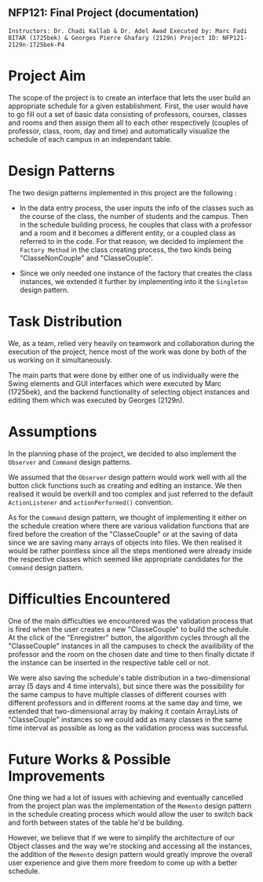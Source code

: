 ## NFP121: Final Project (documentation)


`Instructors: Dr. Chadi Kallab & Dr. Adel Awad
Executed by: Marc Fadi BITAR (1725bek) & Georges Pierre Ghafary (2129n)
Project ID: NFP121-2129n-1725bek-P4`


# Project Aim


The scope of the project is to create an interface that lets the user build an appropriate schedule for a given establishment. First, the user would have to go fill out a set of basic data consisting of professors, courses, classes and rooms and then assign them all to each other respectively (couples of professor, class, room, day and time) and automatically visualize the schedule of each campus in an independant table.


# Design Patterns


The two design patterns implemented in this project are the following :

- In the data entry process, the user inputs the info of the classes such as the course of the class, the number of students and the campus. Then in the schedule building process, he couples that class with a professor and a room and it becomes a different entity, or a coupled class as referred to in the code. For that reason, we decided to implement the `Factory Method` in the class creating process, the two kinds being "ClasseNonCouple" and "ClasseCouple".

- Since we only needed one instance of the factory that creates the class instances, we extended it further by implementing into it the `Singleton` design pattern.


# Task Distribution


We, as a team, relied very heavily on teamwork and collaboration during the execution of the project, hence most of the work was done by both of the us working on it simultaneously.

The main parts that were done by either one of us individually were the Swing elements and GUI interfaces which were executed by Marc (1725bek), and the backend functionality of selecting object instances and editing them which was executed by Georges (2129n).


# Assumptions


In the planning phase of the project, we decided to also implement the `Observer` and `Command` design patterns.

We assumed that the `Observer` design pattern would work well with all the button click functions such as creating and editing an instance. We then realised it would be overkill and too complex and just referred to the default `ActionListener` and `actionPerformed()` convention.

As for the `Command` design pattern, we thought of implementing it either on the schedule creation where there are various validation functions that are fired before the creation of the "ClasseCouple" or at the saving of data since we are saving many arrays of objects into files. We then realised it would be rather pointless since all the steps mentioned were already inside the respective classes which seemed like appropriate candidates for the `Command` design pattern.


# Difficulties Encountered


One of the main difficulties we encountered was the validation process that is fired when the user creates a new "ClasseCouple" to build the schedule. At the click of the "Enregistrer" button, the algorithm cycles through all the "ClasseCouple" instances in all the campuses to check the availibility of the professor and the room on the chosen date and time to then finally dictate if the instance can be inserted in the respective table cell or not.

We were also saving the schedule's table distribution in a two-dimensional array (5 days and 4 time intervals), but since there was the possibility for the same campus to have multiple classes of different courses with different professors and in different rooms at the same day and time, we extended that two-dimensional array by making it contain ArrayLists of "ClasseCouple" instances so we could add as many classes in the same time interval as possible as long as the validation process was successful.


# Future Works & Possible Improvements


One thing we had a lot of issues with achieving and eventually cancelled from the project plan was the implementation of the `Memento` design pattern in the schedule creating process which would allow the user to switch back and forth between states of the table he'd be building.

However, we believe that if we were to simplify the architecture of our Object classes and the way we're stocking and accessing all the instances, the addition of the `Memento` design pattern would greatly improve the overall user experience and give them more freedom to come up with a better schedule.
